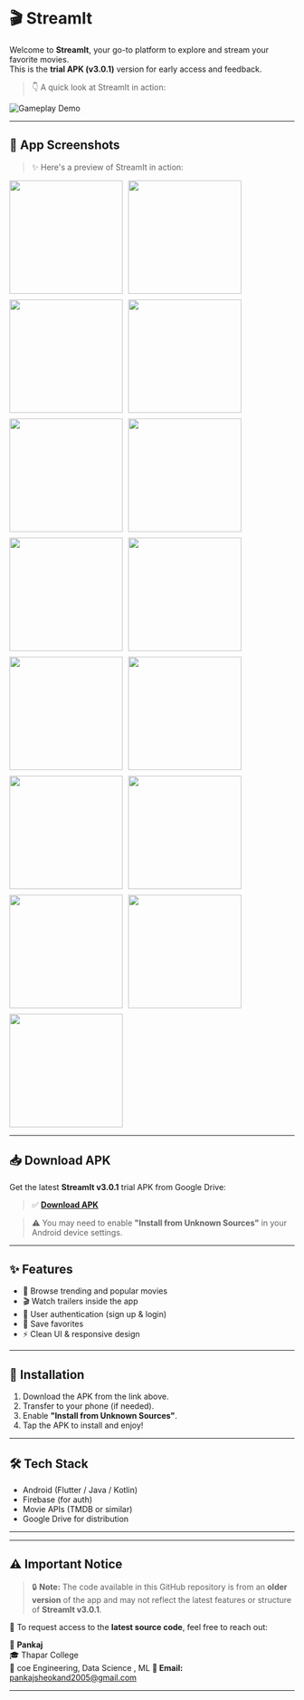 # 🎬 StreamIt

Welcome to **StreamIt**, your go-to platform to explore and stream your favorite movies.  
This is the **trial APK (v3.0.1)** version for early access and feedback.
> 👇 A quick look at StreamIt in action:

![Gameplay Demo](release/Sample%20photos/sample.gif)


---

## 📱 App Screenshots

> ✨ Here's a preview of StreamIt in action:

<div style="display: flex; flex-wrap: wrap; gap: 10px;">
  <img src="release/Sample photos/1.jpg" width="200"/>
  <img src="release/Sample photos/2.jpg" width="200"/>
  <img src="release/Sample photos/3.jpg" width="200"/>
  <img src="release/Sample photos/4.jpg" width="200"/>
  <img src="release/Sample photos/5.jpg" width="200"/>
  <img src="release/Sample photos/6.jpg" width="200"/>
  <img src="release/Sample photos/7.jpg" width="200"/>
  <img src="release/Sample photos/8.jpg" width="200"/>
  <img src="release/Sample photos/9.jpg" width="200"/>
  <img src="release/Sample photos/10.jpg" width="200"/>
  <img src="release/Sample photos/11.jpg" width="200"/>
  <img src="release/Sample photos/12.jpg" width="200"/>
  <img src="release/Sample photos/13.jpg" width="200"/>
  <img src="release/Sample photos/14.jpg" width="200"/>
  <img src="release/Sample photos/15.jpg" width="200"/>
</div>

---

## 📥 Download APK

Get the latest **StreamIt v3.0.1** trial APK from Google Drive:

> ✅ [**Download APK**](https://drive.google.com/file/d/1buIZH2bOD1ptokXaISvFa627SDvJ2wqM/view?usp=drivesdk)

> ⚠️ You may need to enable **"Install from Unknown Sources"** in your Android device settings.

---

## ✨ Features

- 🔎 Browse trending and popular movies
- 🎬 Watch trailers inside the app
- 🔐 User authentication (sign up & login)
- 📁 Save favorites
- ⚡ Clean UI & responsive design

---

## 🚀 Installation

1. Download the APK from the link above.
2. Transfer to your phone (if needed).
3. Enable **"Install from Unknown Sources"**.
4. Tap the APK to install and enjoy!

---

## 🛠️ Tech Stack

- Android (Flutter / Java / Kotlin)
- Firebase (for auth)
- Movie APIs (TMDB or similar)
- Google Drive for distribution

---
---

## ⚠️ Important Notice

> 🔒 **Note:** The code available in this GitHub repository is from an **older version** of the app and may not reflect the latest features or structure of **StreamIt v3.0.1**.

📩 To request access to the **latest source code**, feel free to reach out:

👤 **Pankaj**  
🎓 Thapar College  
📌 coe Engineering, Data Science , ML
**📧 Email:** pankajsheokand2005@gmail.com

---


